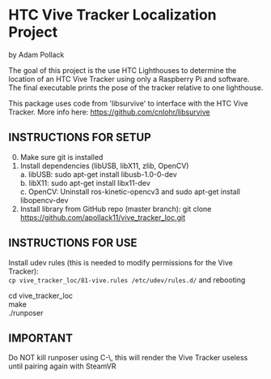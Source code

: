 # HTC Vive Tracker Localization Project
by Adam Pollack

The goal of this project is the use HTC Lighthouses to determine the location of an HTC Vive Tracker using only a Raspberry Pi and software. The final executable prints the pose of the tracker relative to one lighthouse.

This package uses code from 'libsurvive' to interface with the HTC Vive Tracker. More info here: https://github.com/cnlohr/libsurvive


## INSTRUCTIONS FOR SETUP  

0. Make sure git is installed
1. Install dependencies (libUSB, libX11, zlib, OpenCV)  
	a. libUSB: sudo apt-get install libusb-1.0-0-dev  
	b. libX11: sudo apt-get install libx11-dev  
	c. OpenCV: Uninstall ros-kinetic-opencv3 and sudo apt-get install libopencv-dev  
2. Install library from GitHub repo (master branch): git clone https://github.com/apollack11/vive_tracker_loc.git


## INSTRUCTIONS FOR USE  

Install udev rules (this is needed to modify permissions for the Vive Tracker):  
`cp vive_tracker_loc/81-vive.rules /etc/udev/rules.d/` and rebooting  

cd vive_tracker_loc  
make  
./runposer  

## IMPORTANT  

Do NOT kill runposer using C-\\, this will render the Vive Tracker useless until pairing again with SteamVR
